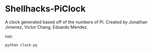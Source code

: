 # Shellhacks-PiClock
A clock generated based off of the numbers of Pi. Created by Jonathan Jimenez, Victor Chang, Eduardo Mendez.

run: 

```python
python clock.py
```
